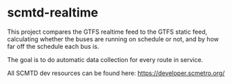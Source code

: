 # scmtd-realtime
This project compares the GTFS realtime feed to the GTFS static feed, calculating whether the buses are running on schedule or not, and by how far off the schedule each bus is.

The goal is to do automatic data collection for every route in service.

All SCMTD dev resources can be found here: https://developer.scmetro.org/